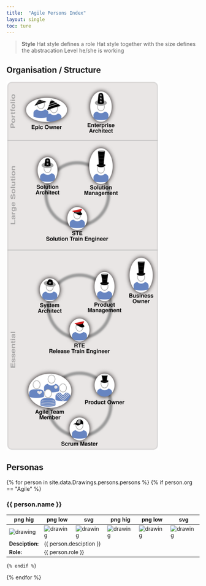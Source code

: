 ```yaml
---
title:  "Agile Persons Index"
layout: single
toc: ture
---
```


> **Style**
>   Hat style defines a role
>   Hat style together with the size defines the abstracation Level he/she is working

## Organisation / Structure
<img src="/assets/images/Drawings/persons/AgileOrg.svg" alt="drawing" style="width:400px;"/>


## Personas

{% for person in site.data.Drawings.persons.persons %}
    {% if person.org == "Agile" %}
### {{ person.name }}



<table>
    <thead>
        <th style="text-align: center">png hig</th>
        <th style="text-align: center">png low</th>
        <th style="text-align: center">svg</th>
        <th style="text-align: center">png hig</th>
        <th style="text-align: center">png low</th>
        <th style="text-align: center">svg</th> 
    </thead>
    <tr>
        <td><img src="/assets/images/Drawings/persons/border/png10/{{ person.fineName }}.png" alt="drawing" style="width:100px;"/></td>
        <td><img src="/assets/images/Drawings/persons/border/png5/{{ person.fineName }}.png" alt="drawing" style="width:100px;"/></td>
        <td><img src="/assets/images/Drawings/persons/border/svg/{{ person.fineName }}.svg" alt="drawing" style="width:100px;"/></td>
        <td><img src="/assets/images/Drawings/persons/noborder/png10/{{ person.fineName }}.png" alt="drawing" style="width:70px;"/></td>
        <td><img src="/assets/images/Drawings/persons/noborder/png5/{{ person.fineName }}.png" alt="drawing" style="width:70px;"/></td>
        <td><img src="/assets/images/Drawings/persons/noborder/svg/{{ person.fineName }}.svg" alt="drawing" style="width:70px;"/></td>
    </tr>
    <tr>
        <td><strong>Desciption:</strong></td>
        <td colspan="5">{{ person.desciption }} </td>
    </tr>
    <tr>
        <td><strong>Role:</strong></td>
        <td colspan="5">{{ person.role }} </td>
    </tr>

</table>

    {% endif %}
{% endfor %} 

